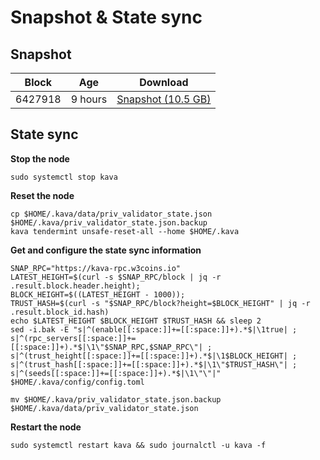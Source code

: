 # Snapshot & State sync

## Snapshot

|     Block   |     Age     |   Download  |
| ----------- | ----------- | ----------- |
|   6427918   |  9 hours | [Snapshot (10.5 GB)](https://s3.eu-central-1.amazonaws.com/w3coins.io/snapshots/kava-mainnet/kava_snapsot_latest.tar.lz4)  |

## State sync

**Stop the node**

```
sudo systemctl stop kava
```

**Reset the node**

```
cp $HOME/.kava/data/priv_validator_state.json $HOME/.kava/priv_validator_state.json.backup
kava tendermint unsafe-reset-all --home $HOME/.kava
```

**Get and configure the state sync information**

```
SNAP_RPC="https://kava-rpc.w3coins.io"
LATEST_HEIGHT=$(curl -s $SNAP_RPC/block | jq -r .result.block.header.height);
BLOCK_HEIGHT=$((LATEST_HEIGHT - 1000));
TRUST_HASH=$(curl -s "$SNAP_RPC/block?height=$BLOCK_HEIGHT" | jq -r .result.block_id.hash) 
echo $LATEST_HEIGHT $BLOCK_HEIGHT $TRUST_HASH && sleep 2
sed -i.bak -E "s|^(enable[[:space:]]+=[[:space:]]+).*$|\1true| ;
s|^(rpc_servers[[:space:]]+=[[:space:]]+).*$|\1\"$SNAP_RPC,$SNAP_RPC\"| ;
s|^(trust_height[[:space:]]+=[[:space:]]+).*$|\1$BLOCK_HEIGHT| ;
s|^(trust_hash[[:space:]]+=[[:space:]]+).*$|\1\"$TRUST_HASH\"| ;
s|^(seeds[[:space:]]+=[[:space:]]+).*$|\1\"\"|" $HOME/.kava/config/config.toml
```

```
mv $HOME/.kava/priv_validator_state.json.backup $HOME/.kava/data/priv_validator_state.json
```

**Restart the node**

```
sudo systemctl restart kava && sudo journalctl -u kava -f
```
